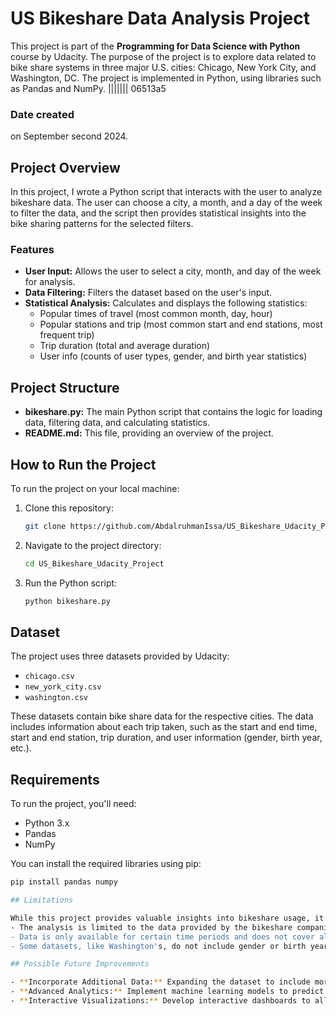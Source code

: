 # US Bikeshare Data Analysis Project


This project is part of the **Programming for Data Science with Python** course by Udacity. The purpose of the project is to explore data related to bike share systems in three major U.S. cities: Chicago, New York City, and Washington, DC. The project is implemented in Python, using libraries such as Pandas and NumPy.
||||||| 06513a5

### Date created
on September second 2024.


## Project Overview

In this project, I wrote a Python script that interacts with the user to analyze bikeshare data. The user can choose a city, a month, and a day of the week to filter the data, and the script then provides statistical insights into the bike sharing patterns for the selected filters.

### Features

- **User Input:** Allows the user to select a city, month, and day of the week for analysis.
- **Data Filtering:** Filters the dataset based on the user's input.
- **Statistical Analysis:** Calculates and displays the following statistics:
  - Popular times of travel (most common month, day, hour)
  - Popular stations and trip (most common start and end stations, most frequent trip)
  - Trip duration (total and average duration)
  - User info (counts of user types, gender, and birth year statistics)

## Project Structure

- **bikeshare.py:** The main Python script that contains the logic for loading data, filtering data, and calculating statistics.
- **README.md:** This file, providing an overview of the project.

## How to Run the Project

To run the project on your local machine:

1. Clone this repository:
    ```bash
    git clone https://github.com/AbdalruhmanIssa/US_Bikeshare_Udacity_Project.git
    ```
2. Navigate to the project directory:
    ```bash
    cd US_Bikeshare_Udacity_Project
    ```
3. Run the Python script:
    ```bash
    python bikeshare.py
    ```

## Dataset

The project uses three datasets provided by Udacity:
- `chicago.csv`
- `new_york_city.csv`
- `washington.csv`

These datasets contain bike share data for the respective cities. The data includes information about each trip taken, such as the start and end time, start and end station, trip duration, and user information (gender, birth year, etc.).

## Requirements

To run the project, you'll need:
- Python 3.x
- Pandas
- NumPy

You can install the required libraries using pip:
```bash
pip install pandas numpy

## Limitations

While this project provides valuable insights into bikeshare usage, it has some limitations:
- The analysis is limited to the data provided by the bikeshare companies for the selected cities and may not be representative of the entire population's usage patterns.
- Data is only available for certain time periods and does not cover all months or years.
- Some datasets, like Washington's, do not include gender or birth year information, limiting demographic analysis.

## Possible Future Improvements

- **Incorporate Additional Data:** Expanding the dataset to include more cities or data from different years could provide a more comprehensive analysis.
- **Advanced Analytics:** Implement machine learning models to predict bikeshare usage patterns based on weather, day of the week, or other factors.
- **Interactive Visualizations:** Develop interactive dashboards to allow users to explore the data more intuitively.
